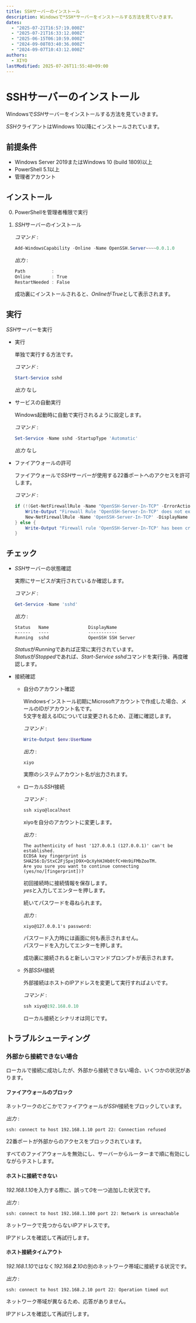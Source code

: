 ```yaml
---
title: SSHサーバーのインストール
description: Windowsで*SSH*サーバーをインストールする方法を見ていきます。
dates:
  - "2025-07-21T16:57:19.000Z"
  - "2025-07-21T16:33:12.000Z"
  - "2025-06-15T06:10:59.000Z"
  - "2024-09-08T03:40:36.000Z"
  - "2024-09-07T10:43:12.000Z"
authors:
  - XIYO
lastModified: 2025-07-26T11:55:48+09:00
---
```

# SSHサーバーのインストール

Windowsで*SSH*サーバーをインストールする方法を見ていきます。

*SSH*クライアントはWindows 10以降にインストールされています。

## 前提条件

- Windows Server 2019またはWindows 10 (build 1809)以上
- PowerShell 5.1以上
- 管理者アカウント

## インストール

0. PowerShellを管理者権限で実行
1. *SSH*サーバーのインストール

   *コマンド* :

   ```powershell
   Add-WindowsCapability -Online -Name OpenSSH.Server~~~~0.0.1.0
   ```

   *出力* :

   ```powershell
   Path          :
   Online        : True
   RestartNeeded : False
   ```

   成功裏にインストールされると、*Online*が*True*として表示されます。

## 実行

*SSH*サーバーを実行

- 実行

  単独で実行する方法です。

  *コマンド* :

  ```powershell
  Start-Service sshd
  ```

  *出力* なし

- サービスの自動実行

  Windows起動時に自動で実行されるように設定します。

  *コマンド* :

  ```powershell
  Set-Service -Name sshd -StartupType 'Automatic'
  ```

  *出力* なし

- ファイアウォールの許可

  ファイアウォールで*SSH*サーバーが使用する22番ポートへのアクセスを許可します。

  *コマンド* :

  ```powershell
  if (!(Get-NetFirewallRule -Name "OpenSSH-Server-In-TCP" -ErrorAction SilentlyContinue | Select-Object Name, Enabled)) {
      Write-Output "Firewall Rule 'OpenSSH-Server-In-TCP' does not exist, creating it..."
      New-NetFirewallRule -Name 'OpenSSH-Server-In-TCP' -DisplayName 'OpenSSH Server (sshd)' -Enabled True -Direction Inbound -Protocol TCP -Action Allow -LocalPort 22
  } else {
      Write-Output "Firewall rule 'OpenSSH-Server-In-TCP' has been created and exists."
  }
  ```

## チェック

- *SSH*サーバーの状態確認

  実際にサービスが実行されているか確認します。

  *コマンド* :

  ```powershell
  Get-Service -Name 'sshd'
  ```

  *出力* :

  ```text
  Status   Name               DisplayName
  ------   ----               -----------
  Running  sshd               OpenSSH SSH Server
  ```

  *Status*が*Running*であれば正常に実行されています。 \
  *Status*が*Stopped*であれば、*Start-Service sshd*コマンドを実行後、再度確認します。

- 接続確認

  - 自分のアカウント確認

    Windowsインストール初期にMicrosoftアカウントで作成した場合、メールのIDがアカウント名です。 \
    5文字を超えるIDについては変更されるため、正確に確認します。

    *コマンド* :

    ```powershell
    Write-Output $env:UserName
    ```

    *出力* :

    ```text
    xiyo
    ```

    実際のシステムアカウント名が出力されます。

  - ローカル*SSH*接続

    *コマンド* :

    ```powershell
    ssh xiyo@localhost
    ```

    xiyoを自分のアカウントに変更します。

    *出力* :

    ```text
    The authenticity of host '127.0.0.1 (127.0.0.1)' can't be established.
    ECDSA key fingerprint is SHA256:D/StxC2FjSpxjD9X+QcXyhHJHb0tfC+Hn9iFMbZooTM.
    Are you sure you want to continue connecting (yes/no/[fingerprint])?
    ```

    初回接続時に接続情報を保存します。 \
    *yes*と入力してエンターを押します。

    続いてパスワードを尋ねられます。

    *出力* :

    ```text
    xiyo@127.0.0.1's password:
    ```

    パスワード入力時には画面に何も表示されません。 \
    パスワードを入力してエンターを押します。

    成功裏に接続されると新しいコマンドプロンプトが表示されます。

  - 外部*SSH*接続

    外部接続はホストのIPアドレスを変更して実行すればよいです。

    *コマンド* :

    ```powershell
    ssh xiyo@192.168.0.10
    ```

    ローカル接続とシナリオは同じです。

## トラブルシューティング

### 外部から接続できない場合

ローカルで接続に成功したが、外部から接続できない場合、いくつかの状況があります。

#### ファイアウォールのブロック

ネットワークのどこかでファイアウォールが*SSH*接続をブロックしています。

*出力* :

```text
ssh: connect to host 192.168.1.10 port 22: Connection refused
```

22番ポートが外部からのアクセスをブロックされています。

すべてのファイアウォールを無効にし、サーバーからルーターまで順に有効にしながらテストします。

#### ホストに接続できない

*192.168.1.10*を入力する際に、誤って*0*を一つ追加した状況です。

*出力* :

```text
ssh: connect to host 192.168.1.100 port 22: Network is unreachable
```

ネットワークで見つからないIPアドレスです。

IPアドレスを確認して再試行します。

#### ホスト接続タイムアウト

*192.168.1.10*ではなく*192.168.**2**.10*の別のネットワーク帯域に接続する状況です。

*出力* :

```text
ssh: connect to host 192.168.2.10 port 22: Operation timed out
```

ネットワーク帯域が異なるため、応答がありません。

IPアドレスを確認して再試行します。
